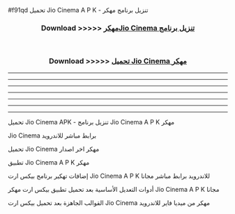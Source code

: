 #f91qd تحميل Jio Cinema  A P K - تنزيل برنامج مهكر



<div align="center">
<h3>Download >>>>> <a href="https://runaway1.web.app/?sq=Jio Cinema ">مهكرJio Cinema  تنزيل برنامج</a></h3><br>

<h3>Download >>>>> <a href="https://runaway1.web.app/?sq=Jio Cinema ">تحميل Jio Cinema  مهكر</a></h3>
</div>


----------------------------------------------------------

----------------------------------------------------------

----------------------------------------------------------

----------------------------------------------------------

----------------------------------------------------------

----------------------------------------------------------

----------------------------------------------------------

تحميل Jio Cinema  APK - تنزيل برنامج Jio Cinema  A P K مهكر

Jio Cinema  برابط مباشر للاندرويد

تحميل Jio Cinema  مهكر اخر اصدار

تطبيق Jio Cinema  A P K مهكر

إضافات تهكير برنامج بيكس ارت Jio Cinema  A P K للاندرويد برابط مباشر مجانا

أدوات التعديل الأساسية بعد تحميل تطبيق بيكس ارت مهكر Jio Cinema  A P K مجانا

القوالب الجاهزة بعد تحميل بيكس ارت Jio Cinema  مهكر من ميديا فاير للاندرويد


